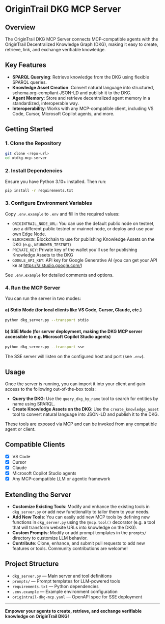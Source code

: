 # OriginTrail DKG MCP Server

## Overview
The OriginTrail DKG MCP Server connects MCP-compatible agents with the OriginTrail Decentralized Knowledge Graph (DKG), making it easy to create, retrieve, link, and exchange verifiable knowledge.

## Key Features

- **SPARQL Querying**: Retrieve knowledge from the DKG using flexible SPARQL queries.
- **Knowledge Asset Creation**: Convert natural language into structured, schema.org-compliant JSON-LD and publish it to the DKG.
- **Agent Memory**: Store and retrieve decentralized agent memory in a standardized, interoperable way.
- **Interoperability**: Works with any MCP-compatible client, including VS Code, Cursor, Microsoft Copilot agents, and more.

## Getting Started

### 1. Clone the Repository

```sh
git clone <repo-url>
cd otdkg-mcp-server
```

### 2. Install Dependencies

Ensure you have Python 3.10+ installed. Then run:

```sh
pip install -r requirements.txt
```

### 3. Configure Environment Variables

Copy `.env.example` to `.env` and fill in the required values:

- `ORIGINTRAIL_NODE_URL`: You can use the default public node on testnet, use a different public testnet or mainnet node, or deploy and use your own Edge Node.
- `BLOCKCHAIN`: Blockchain to use for publishing Knowledge Assets on the DKG (e.g., `NEUROWEB_TESTNET`)
- `PRIVATE_KEY`: Private key of the wallet you'll use for publishing Knowledge Assets to the DKG
- `GOOGLE_API_KEY`: API key for Google Generative AI (you can get your API ke at https://aistudio.google.com/)

See `.env.example` for detailed comments and options.

### 4. Run the MCP Server

You can run the server in two modes:

#### a) Stdio Mode (for local clients like VS Code, Cursor, Claude, etc.)

```sh
python dkg_server.py --transport stdio
```

#### b) SSE Mode (for server deployment, making the DKG MCP server accessible to e.g. Microsoft Copilot Studio agents)

```sh
python dkg_server.py --transport sse
```

The SSE server will listen on the configured host and port (see `.env`).

## Usage

Once the server is running, you can import it into your client and gain access to the following out-of-the-box tools:

- **Query the DKG**: Use the `query_dkg_by_name` tool to search for entities by name using SPARQL.
- **Create Knowledge Assets on the DKG**: Use the `create_knowledge_asset` tool to convert natural language into JSON-LD and publish it to the DKG.

These tools are exposed via MCP and can be invoked from any compatible agent or client.

## Compatible Clients

- [x] VS Code
- [x] Cursor
- [x] Claude
- [x] Microsoft Copilot Studio agents
- [x] Any MCP-compatible LLM or agentic framework

## Extending the Server

- **Customize Existing Tools**: Modify and enhance the existing tools in `dkg_server.py` or add new functionality to tailor them to your needs.
- **Add New Tools**: You can easily add new MCP tools by defining new functions in `dkg_server.py` using the `@mcp.tool()` decorator (e.g. a tool that will transform website URLs into knowledge on the DKG).
- **Custom Prompts**: Modify or add prompt templates in the `prompts/` directory to customize LLM behavior.
- **Contribute**: Clone, enhance, and submit pull requests to add new features or tools. Community contributions are welcome!

## Project Structure

- `dkg_server.py` — Main server and tool definitions
- `prompts/` — Prompt templates for LLM-powered tools
- `requirements.txt` — Python dependencies
- `.env.example` — Example environment configuration
- `origintrail-dkg-mcp.yaml` — OpenAPI spec for SSE deployment

---

**Empower your agents to create, retrieve, and exchange verifiable knowledge on OriginTrail DKG!**
